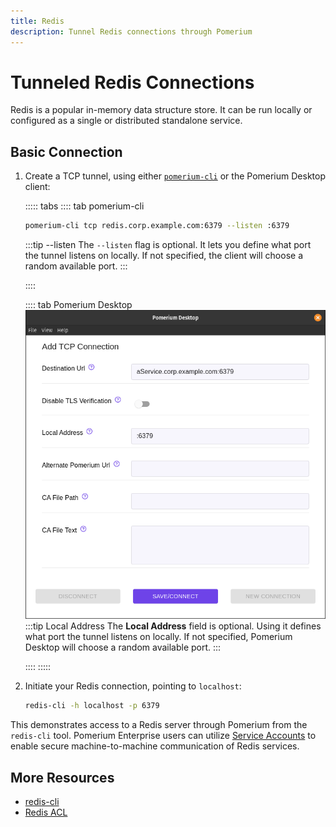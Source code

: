```yaml
---
title: Redis
description: Tunnel Redis connections through Pomerium
---
```


# Tunneled Redis Connections

Redis is a popular in-memory data structure store. It can be run locally or configured as a single or distributed standalone service.

## Basic Connection

 1. Create a TCP tunnel, using either [`pomerium-cli`](/docs/releases.md#pomerium-cli) or the Pomerium Desktop client:

    ::::: tabs
    :::: tab pomerium-cli
    ```bash
    pomerium-cli tcp redis.corp.example.com:6379 --listen :6379
    ```

    :::tip --listen
    The `--listen` flag is optional. It lets you define what port the tunnel listens on locally. If not specified, the client will choose a random available port.
    :::

    ::::

    :::: tab Pomerium Desktop
    ![An example connection to a Redis service from Pomerium Desktop](./img/desktop/example-redis-connection.png)
    :::tip Local Address
    The **Local Address** field is optional. Using it defines what port the tunnel listens on locally. If not specified, Pomerium Desktop will choose a random available port.
    :::

    ::::
    :::::

1. Initiate your Redis connection, pointing to `localhost`:

    ```bash
    redis-cli -h localhost -p 6379
    ```

This demonstrates access to a Redis server through Pomerium from the `redis-cli` tool. Pomerium Enterprise users can utilize [Service Accounts](/enterprise/reference/configure.md#service-accounts) to enable secure machine-to-machine communication of Redis services.

## More Resources

- [redis-cli](https://redis.io/topics/rediscli)
- [Redis ACL](https://redis.io/topics/acl)